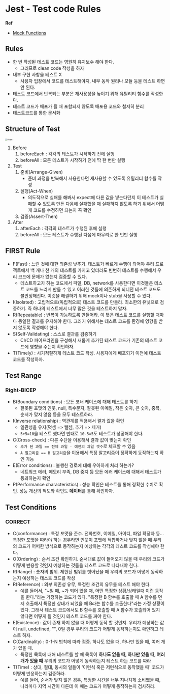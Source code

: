 # Jest - Test code Rules

**Ref**

* [Mock Functions](https://jestjs.io/docs/mock-functions)

## Rules

* 한 번 작성된 테스트 코드는 영원히 유지보수 해야 한다.
  *  그러므로 clean code 작성을 하자
* 내부 구현 사항을 테스트 X
  * 사용자 입장에서 코드를 테스트해야지, 내부 동작 원리나 모듈 등을 테스트 하면 안 된다.
* 테스트 코드에서 반복되는 부분은 재사용성을 높이기 위해 유틸리티 함수를 작성한다.
* 테스트 코드가 배포가 될 때 포함되지 않도록 배포용 코드와 철저히 분리
* 테스트코드를 통한 문서화

## Structure of Test

<img src="https://user-images.githubusercontent.com/92770273/146503190-275b9e51-fdd9-474d-9937-fd4da8db197c.png" alt="image" style="zoom:40%;" />

1. Before
   1. beforeEach : 각각의 테스트가 시작하기 전에 실행
   2. beforeAll : 모든 테스트가 시작하기 전에 딱 한 번만 실행
2. Test
   1. 준비(Arrange-Given)
      * 준비 과정을 반복해서 사용한다면 재사용할 수 있도록 유틸리티 함수를 작성
   2. 실행(Act-When)
      * 의도적으로 실패를 해봐서 expect에 다른 값을 넣는다던지 이 테스트가 실패할 수 있도록 만든 다음에 실패했을 때 실패하지 않도록 하기 위해서 어떻게 코드를 수정하면 되는지 꼭 확인
   3. 검증(Assert-Then)
3. After
   1. afterEach : 각각의 테스트가 수행된 후에 실행
   2. beforeAll : 모든 테스트가 수행된 다음에 마무리로 한 번만 실행

## FIRST Rule

* F(Fast) : 느린 것에 대한 의존성 낮추기. 테스트가 빠르게 수행이 되어야 우리 프로젝트에서 백 개나 천 개의 테스트를 가지고 있더라도 빈번히 테스트를 수행해서 우리 코드에 문제가 없는지 검증할 수 있다.
  * 테스트하고자 하는 코드에서 파일, DB, network를 사용한다면 이것들은 테스트 코드를 느리게 만들 수 있고 이러한 것들에 의존하게 되니깐 테스트 코드도 불안정해진다. 이것을 해결하기 위해 mock이나 stub을 사용할 수 있다. 
* I(Isolated) : 고립적으로(독립적으로) 테스트 코드를 만들라. 최소한의 유닛으로 검증하기. 즉 하나의 테스트에서 너무 많은 것을 테스트하지 말자.
* R(Repeatable) : 반복이 가능하도록 만들어라. 이 뜻은 테스트 코드를 실행할 때마다 동일한 결과를 유지해야 한다. 그러기 위해서는 테스트 코드를 환경에 영향을 받지 않도록 작성해야 한다.
* S(Self-Validating) : 스스로 결과를 검증하기
  * CI/CD 파이프라인을 구성해서 새롭게 추가된 테스트 코드가 기존의 테스트 코드에 영향을 주는지 확인하자.
* T(Timely) : 시기적절하게 테스트 코드 작성. 사용자에게 배포되기 이전에 테스트 코드를 작성하자.

## Test Range

### Right-BICEP

* B(Boundary conditions) : 모든 코너 케이스에 대해 테스트를 하기
  * 잘못된 포맷의 인풋, null, 특수문자, 잘못된 이메일, 작은 숫자, 큰 숫자, 중복, 순서가 맞지 않음 등을 모두 테스트하라.
* I(Inverse relationship) : 역관계를 적용해서 결과 값을 확인
  * 일관성을 유지(덧셈 => 뺄셈, 추가 => 제거)
  * `5+5=10`을 테스트 했다면 반대로 `10-5=5`도 테스트가 성공해야 한다.
* C(Cross-check) : 다른 수단을 이용해서 결과 값이 맞는지 확인
  * `추가 된 과일 == 전체 과일 - 예전의 과일 갯수`로 체크할 수 있음
  * `A 알고리즘 == B 알고리즘`을 이용해서 특정 알고리즘이 정확하게 동작하는지 확인 가능
* E(Error conditions) : 불행한 경로에 대해 우아하게 처리 하는가?
  * 네트워크 에러, 메모리 부족, DB 중지 등 모든 에러 케이스에 대해서 테스트가 통과하는지 확인
* P(Performance characteristics) : 성능 확인은 테스트를 통해 정확한 수치로 확인. 성능 개선의 척도와 확인도 **데이터**를 통해 확인하자.

## Test Conditions

### CORRECT

* C(conformance) : 특정 포맷을 준수. 전화번호, 이메일, 아이디, 파일 확장자 등... 특정한 포맷을 따라야 하는 경우라면 인풋이 포맷에 적합하거나 맞지 않을 때 우리의 코드가 어떠한 방식으로 동작하는지 예상하는 각각의 테스트 코드를 작성해야 한다.
* O(Ordering) : 순서 조건 확인하기. 순서대로 값이 들어오지 않을 때 우리의 코드가 어떻게 반응할 것인지 예상하는 것들을 테스트 코드로 나타내야 한다.
* R(Range) : 숫자의 범위. 제한된 범위를 벗어났을 때 우리의 코드가 어떻게 동작하는지 예상하는 테스트 코드를 작성
* R(Reference) : 외부 의존성 유무, 특정한 조건의 유무를 테스트 해야 한다.
  * 예를 들어서, "~일 때, ~가 되어 있을 때, 어떤 특정한 상황/상태일때 이런 동작을 한다."라는 가정하는 코드가 있다. "특정한 B 함수를 호출할 때 A 함수를 먼저 호출해서 특정한 상태가 되었을 때 B라는 함수를 호출한다"라는 가정 상황이 있다. 그래서 테스트 코드에서도 B 함수를 호출할 때 A 함수가 호출되어 있지 않다면 어떻게 될 것인지 테스트 코드를 짜야 한다.
* E(Existence) : 값이 존재 하지 않을 때 어떻게 동작 할 것인지. 우리가 예상하는 값이 null, undefined, "", 0일 경우 우리의 코드가 어떻게 동작하는지도 확인하고 테스트 하자.
* C(Cardinality) : 0-1-N 법칙에 따라 검증. 하나도 없을 때, 하나만 있을 때, 여러 개가 있을 때.
  * 특정한 목록에 대해 테스트를 할 때 목록이 **하나도 없을 때, 하나만 있을 때, 여러 개가 있을 때** 우리의 코드가 어떻게 동작하는지 테스트 하는 코드를 짜라
* T(Time) : 상대, 절대, 동시의 일들이 '이런식 혹은 저런식으로 동작했을 때' 코드가 어떻게 반응하는지 검증하라.
  * 예를 들어, 순서가 맞지 않은 경우, 특정한 시간을 너무 지나치게 소비했을 때, 나라마다 지역 시간이 다른데 이 때는 코드가 어떻게 동작하는지 검사하라.
